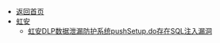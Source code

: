 - [返回首页](/)
- [虹安](虹安/)
  - [虹安DLP数据泄漏防护系统pushSetup.do存在SQL注入漏洞](虹安/虹安DLP数据泄漏防护系统pushSetup.do存在SQL注入漏洞.md)
